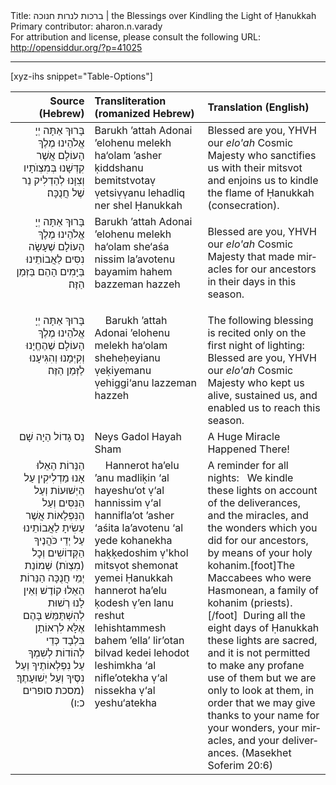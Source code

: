 <html>
<head></head>
<body>
Title: ברכות לנרות חנוכה | the Blessings over Kindling the Light of Ḥanukkah<br />
Primary contributor: aharon.n.varady<br />
For attribution and license, please consult the following URL: <a href="http://opensiddur.org/?p=41025">http://opensiddur.org/?p=41025</a>
<p />
<hr />

[xyz-ihs snippet="Table-Options"]<table style="margin-left: auto; margin-right: auto;" class="draggable">
<thead><tr><th id="x" style="text-align: right;">Source (Hebrew)</th><th style="text-align: left;">Transliteration (romanized Hebrew)</th><th style="text-align: left;">Translation (English)</th></tr></thead>
<tbody>
<tr><td style="vertical-align:top;">
<div class="liturgy" lang="he" style="text-align: right;">
בָּרוּךְ אַתָּה 
יְיָ אֱלֹהֵינוּ
מֶלֶךְ הָעוֹלָם
אֲשֶׁר קִדְּשָׁנוּ בְּמִצְוֺתָיו
וְצִוָּנוּ לְהַדְלִיק נֵר שֶׁל חֲנֻכָּה׃
</div></td>

<td style="vertical-align:top;">
<div class="romanized-transliteration" lang="he" style="text-align: left;">
Barukh ’attah 
Adonai ’elohenu 
melekh ha‘olam 
’asher ḳiddshanu bemitstvotaṿ 
ṿetsiṿṿanu lehadliq ner shel Ḥanukkah
</div></td>

<td style="vertical-align:top;">
<div class="english" lang="en" style="text-align: left;">
Blessed are you, 
YHVH our <em>elo'ah</em>
Cosmic Majesty
who sanctifies us with their mitsvot
and enjoins us to kindle the flame of Ḥanukkah (consecration).
</div></td></tr>


<tr><td style="vertical-align:top;">
<div class="liturgy" lang="he" style="text-align: right;">
בָּרוּךְ אַתָּה 
יְיָ אֱלֹהֵינוּ
מֶלֶךְ הָעוֹלָם
שֶׁעָשָׂה נִסִּים לַאֲבוֹתֵינוּ
בַּיָּמִים הָהֵם
בַּזְּמַן הַזֶּה׃
</div></td>

<td style="vertical-align:top;">
<div class="romanized-transliteration" lang="he" style="text-align: left;">
Barukh ’attah 
Adonai ’elohenu 
melekh ha‘olam 
she‘aśa nissim la’avotenu 
bayamim hahem 
bazzeman hazzeh
</div></td>

<td style="vertical-align:top;">
<div class="english" lang="en" style="text-align: left;">

Blessed are you, 
YHVH our <em>elo'ah</em>
Cosmic Majesty
that made miracles for our ancestors
in their days
in this season.
</div></td></tr>


<tr><td style="vertical-align:top;">
<div class="liturgy" lang="he" style="text-align: right;">
&nbsp;
&nbsp;
בָּרוּךְ אַתָּה 
יְיָ אֱלֹהֵינוּ
מֶלֶךְ הָעוֹלָם
שֶׁהֶחֱיָנוּ 
וְקִיְּמָנוּ
וְהִגִּיעָנוּ לַזְּמַן הַזֶּה׃
</div></td>

<td style="vertical-align:top;">
<div class="romanized-transliteration" lang="he" style="text-align: left;">
&nbsp;
&nbsp;
Barukh ’attah 
Adonai ’elohenu 
melekh ha‘olam 
sheheḥeyianu 
ṿeḳiyemanu
ṿehiggi‘anu lazzeman hazzeh
</div></td>

<td style="vertical-align:top;">
<div class="english" lang="en" style="text-align: left;">
<span class="instruction">The following blessing is recited only on the first night of lighting:</span>
&nbsp;
Blessed are you, 
YHVH our <em>elo'ah</em>
Cosmic Majesty
who kept us alive, 
sustained us, 
and enabled us to reach this season.
</div></td></tr>


<tr><td style="vertical-align:top;">
<div class="liturgy" lang="he" style="text-align: right;">
נֵס גָדוֹל הַיָה שָׁם
</div></td>

<td style="vertical-align:top;">
<div class="romanized-transliteration" lang="he" style="text-align: left;">
Neys Gadol Hayah Sham
</div></td>

<td style="vertical-align:top;">
<div class="english" lang="en" style="text-align: left;">
A Huge Miracle Happened There!
</div></td></tr>


<tr><td style="vertical-align:top;">
<div class="commentary" lang="he" style="text-align: right;">
&nbsp;
&nbsp;
הַנֵּרוֹת הַאֵלוּ אָנוּ מַדְלִיקִין 
עַל הַיְשׁוּעוֹת 
וְעַל הַנִּסִּים 
וְעַל הַנִּפְלָאוֹת 
אֲשֶׁר עָשִׂיתָ לַאֲבוֹתֵינוּ 
עַל יְדֵי כֹּהֲנֶיךָ הַקְּדוֹשִׁים 
וְכׇל (מִצְוֺת) שְׁמוֹנַת יְמֵי חֲנֻכָּה 
הַנֵּרוֹת הַאֵלוּ קוֹדֶשׁ  
וְאֵין לָנוּ רְשׁוּת לְהִשְׁתַּמֵּשׁ בָּהֶם 
אֶלָּא לִרְאוֹתָן בִּלְבָד 
כְּדֵי לְהוֹדוֹת לְשִׁמְךָ  
עַל נִפְלְאוֹתֶיךָ 
וְעַל נִסֶּיךָ  
וְעַל יְשׁוּעָתֶךָ׃ <span class="citation">(מסכת סופרים כ:ו)</span>
</div></td>

<td style="vertical-align:top;">
<div class="romanized-transliteration" lang="he" style="text-align: left;">
&nbsp;
&nbsp;
Hannerot ha’elu ’anu madliḳin 
‘al hayeshu‘ot 
ṿ‘al hannissim 
ṿ‘al hannifla’ot 
’asher ‘aśita la’avotenu 
‘al yede kohanekha haḳḳedoshim 
ṿ'khol mitsṿot shemonat yemei Ḥanukkah 
hannerot ha’elu ḳodesh  
ṿ’en lanu reshut lehishtammesh bahem 
’ella’ lir’otan bilvad 
kedei lehodot leshimkha  
‘al nifle’otekha 
ṿ‘al nissekha  
ṿ‘al yeshu‘atekha
</div></td>

<td style="vertical-align:top;">
<div class="english" lang="en" style="text-align: left;">
<span class="instruction">A reminder for all nights:</span>
&nbsp;
We kindle these lights 
on account of the deliverances, 
and the miracles, 
and the wonders 
which you did for our ancestors, 
by means of your holy kohanim.[foot]The Maccabees who were Hasmonean, a family of kohanim (priests).[/foot]&nbsp;
During all the eight days of Ḥanukkah 
these lights are sacred, 
and it is not permitted to make any profane use of them 
but we are only to look at them, 
in order that we may give thanks to your name 
for your wonders, 
your miracles, 
and your deliverances. <span class="citation">(Masekhet Soferim 20:6)</span>
</td></tr>
</tbody></table>
</body>
</html>